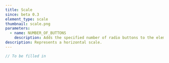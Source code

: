 ```yaml
---
title: Scale
since: beta 0.3
element_type: scale
thumbnail: scale.png
parameters:
  - name: NUMBER_OF_BUTTONS
    description: Adds the specified number of radio buttons to the element.
description: Represents a horizontal scale.
---
```


```javascript
// To be filled in
```


